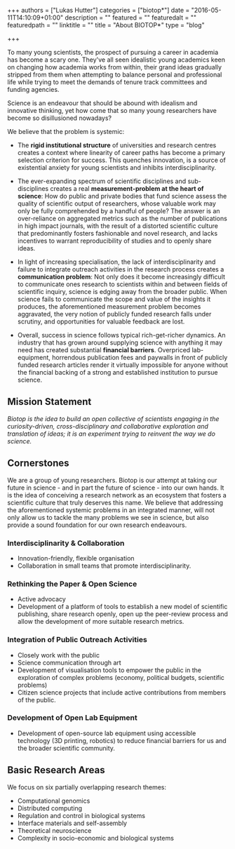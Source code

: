 +++
authors = ["Lukas Hutter"]
categories = ["biotop*"]
date = "2016-05-11T14:10:09+01:00"
description = ""
featured = ""
featuredalt = ""
featuredpath = ""
linktitle = ""
title = "About BIOTOP*"
type = "blog"

+++

To many young scientists, the prospect of pursuing a career in academia has become a scary one.
They've all seen idealistic young academics keen on changing how academia works from within, their grand ideas gradually stripped from them  when attempting to balance personal and professional life while trying to meet the demands of tenure track committees and funding agencies.

Science is an endeavour that should be abound with idealism and innovative thinking, yet how come that so many young researchers have become so disillusioned nowadays?

We believe that the problem is systemic:

- The **rigid institutional structure** of universities and research centres creates a context where linearity of career paths has become a primary selection criterion for success. This quenches innovation, is a source of existential anxiety for young scientists and inhibits interdisciplinarity.

- The ever-expanding spectrum of scientific disciplines and sub-disciplines creates a real **measurement-problem at the heart of science**: How do public and private bodies that fund science assess the quality of scientific output of researchers, whose valuable work may only be fully comprehended by a handful of people? The answer is an over-reliance on aggregated metrics such as the number of publications in high impact journals, with the result of
a distorted scientific culture that predominantly fosters fashionable and novel research, and lacks incentives to warrant reproducibility of studies and to openly share ideas.

- In light of increasing specialisation, the lack of interdisciplinarity and failure to integrate outreach activities in the research process creates a **communication problem**: Not only does it become increasingly difficult to communicate ones research to scientists within and between fields of scientific inquiry, science is edging away from the broader public. When science fails to communicate the scope and value of the insights it produces, the aforementioned measurement problem becomes aggravated, the very notion of publicly funded research falls under scrutiny, and opportunities for valuable feedback are lost.

- Overall, success in science follows typical rich-get-richer dynamics. An industry that has grown around  supplying science with anything it may need has created substantial **financial barriers**. Overpriced lab-equipment, horrendous publication fees and paywalls in front of publicly funded research articles render it virtually impossible for anyone without the financial backing of a strong and established institution to pursue science.


## Mission Statement

*Biotop is the idea to build an open collective of scientists engaging in the curiosity-driven, cross-disciplinary and collaborative exploration and translation of ideas; it is an experiment trying to reinvent the way we do science.*

## Cornerstones

We are a group of young researchers. Biotop is our attempt at taking our future in science - and in part the future of science - into our own hands. It is the idea of conceiving a research network as an ecosystem that fosters a scientific culture that truly deserves this name. We believe that addressing the aforementioned systemic problems in an integrated manner, will not only allow us to tackle the many problems we see in science, but also provide a sound foundation for our own research endeavours.

### Interdisciplinarity & Collaboration

- Innovation-friendly, flexible organisation
- Collaboration in small teams that promote interdisciplinarity.


### Rethinking the Paper & Open Science

- Active advocacy
- Development of a platform of tools to establish a new model of scientific publishing, share research openly, open up the peer-review process and allow the development of more suitable research metrics.

### Integration of Public Outreach Activities

- Closely work with the public
- Science communication through art
- Development of visualisation tools to empower the public in the exploration of complex problems (economy, political budgets, scientific problems)
- Citizen science projects that include active contributions from members of the public.

### Development of Open Lab Equipment
- Development of open-source lab equipment using accessible technology (3D printing, robotics) to reduce financial barriers for us and the broader scientific community.

## Basic Research Areas

We focus on six partially overlapping research themes:

- Computational genomics
- Distributed computing
- Regulation and control in biological systems
- Interface materials and self-assembly
- Theoretical neuroscience
- Complexity in socio-economic and biological systems
